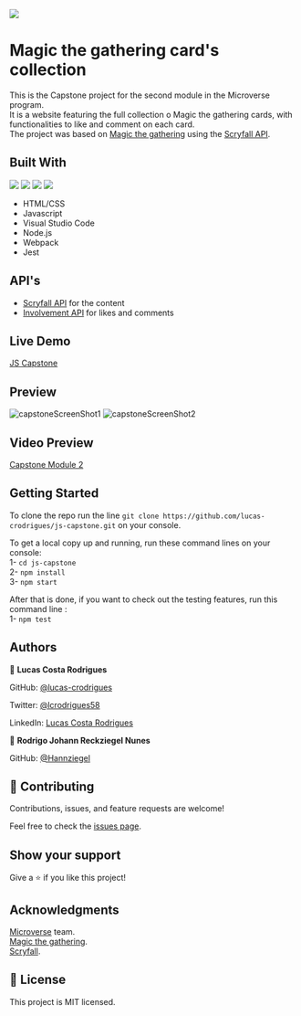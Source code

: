 ![](https://img.shields.io/badge/Microverse-blueviolet)
# Magic the gathering card's collection

This is the Capstone project for the second module in the Microverse program. <br>
It is a website featuring the full collection o Magic the gathering cards, with functionalities to like and comment on each card. <br>
The project was based on [Magic the gathering](https://magic.wizards.com/en) using the [Scryfall API](https://scryfall.com/docs/api).

## Built With
![](https://img.shields.io/badge/-HTML-orange) ![](https://img.shields.io/badge/-CSS-blue) ![](https://img.shields.io/badge/-JavaScript-yellow) ![](https://img.shields.io/badge/-webpack-9cf)
- HTML/CSS
- Javascript
- Visual Studio Code
- Node.js
- Webpack
- Jest

## API's
- [Scryfall API](https://scryfall.com/docs/api) for the content
- [Involvement API](https://www.notion.so/microverse/Involvement-API-869e60b5ad104603aa6db59e08150270) for likes and comments

## Live Demo

 [JS Capstone](https://lucas-crodrigues.github.io/js-capstone/dist)

## Preview
![capstoneScreenShot1](https://user-images.githubusercontent.com/47539402/181867597-f18c1262-229c-4a74-82dc-32369463dd92.png)
![capstoneScreenShot2](https://user-images.githubusercontent.com/47539402/181867602-ba49a7ad-066f-4ab7-8c97-86a0a25eb3bd.png)


 ## Video Preview

 [Capstone Module 2](https://drive.google.com/file/d/1VlJSaq5-X9_CmfOykEB-Y_6xw41a4OwK/view?usp=sharing)

## Getting Started

To clone the repo run the line `git clone https://github.com/lucas-crodrigues/js-capstone.git` on your console.

To get a local copy up and running, run these command lines on your console:<br>
  1- `cd js-capstone` <br>
  2-  `npm install` <br>
  3-  `npm start` <br>

After that is done, if you want to check out the testing features, run this command line :<br>
  1- `npm test` <br>

## Authors

👤 **Lucas Costa Rodrigues**

GitHub: [@lucas-crodrigues](https://github.com/lucas-crodrigues)

Twitter: [@lcrodrigues58](https://twitter.com/lcrodrigues58)

LinkedIn: [Lucas Costa Rodrigues](https://www.linkedin.com/in/lucascostarodrigues/)

👤 **Rodrigo Johann Reckziegel Nunes**

GitHub: [@Hannziegel](https://github.com/Hannziegel)

## 🤝 Contributing

Contributions, issues, and feature requests are welcome!

Feel free to check the [issues page](https://github.com/lucas-crodrigues/js-capstone/issues).

## Show your support
Give a ⭐️ if you like this project!

## Acknowledgments

[Microverse](https://github.com/microverseinc) team. <br>
[Magic the gathering](https://magic.wizards.com/en). <br>
[Scryfall](https://scryfall.com/).

## 📝 License

This project is MIT licensed.
